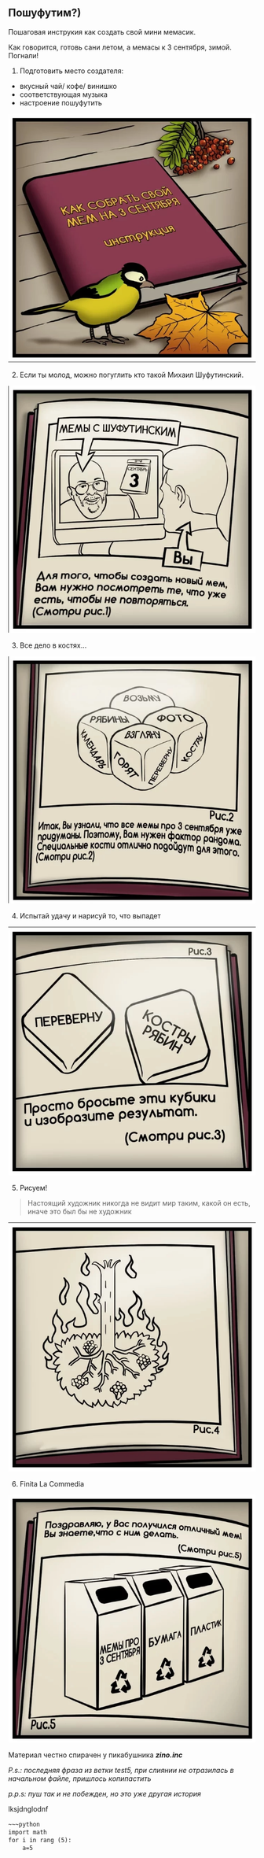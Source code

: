 ## **Пошуфутим?)**

Пошаговая инструкия как создать свой мини мемасик.

Как говорится, готовь сани летом, а мемасы к 3 сентября, зимой. Погнали! 

1. Подготовить место создателя:

- вкусный чай/ кофе/ винишко
- соответствующая музыка
- настроение пошуфутить

![нет, ты не ошибся, тут должна быть картинка](images/1.png)

2. Если ты молод, можно погуглить кто такой Михаил Шуфутинский.

![нет, ты не ошибся, тут должна быть картинка](images/2.png)

3. Все дело в костях...

![нет, ты не ошибся, тут должна быть картинка](images/3.png)

4. Испытай удачу и нарисуй то, что выпадет

![нет, ты не ошибся, тут должна быть картинка](images/4.png)

5. Рисуем!

> Настоящий художник никогда не видит мир таким, какой он есть, иначе это был бы не художник

![нет, ты не ошибся, тут должна быть картинка](images/5.png)

6. Finita La Commedia

![нет, ты не ошибся, тут должна быть картинка](images/6.png)




Материал честно спирачен у пикабушника **_zino.inc_** 

_P.s.: последняя фраза из ветки test5, при слиянии не отразилась в начальном файле, пришлось копипастить_

_p.p.s: пуш так и не побежден, но это уже другая история_

lksjdnglodnf
~~~
~~~python
import math
for i in rang (5):
    a=5
    